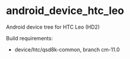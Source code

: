 android_device_htc_leo
========================

Android device tree for HTC Leo (HD2)

Build requirements:
* device/htc/qsd8k-common, branch cm-11.0
